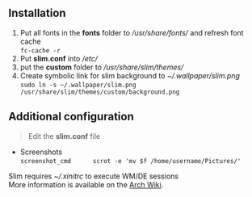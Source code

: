 ## Installation
1. Put all fonts in the **fonts** folder to */usr/share/fonts/* and refresh font cache \
   `fc-cache -r`
2. Put **slim.conf** into */etc/*
3. put the **custom** folder to */usr/share/slim/themes/*
4. Create symbolic link for slim background to *~/.wallpaper/slim.png* \
   `sudo ln -s ~/.wallpaper/slim.png /usr/share/slim/themes/custom/background.png`

## Additional configuration
> Edit the **slim.conf** file
- Screenshots \
  `screenshot_cmd      scrot -e 'mv $f /home/username/Pictures/'`
  
Slim requires *~/.xinitrc* to execute WM/DE sessions \
More information is available on the [Arch Wiki](https://wiki.archlinux.org/index.php/SLiM).
